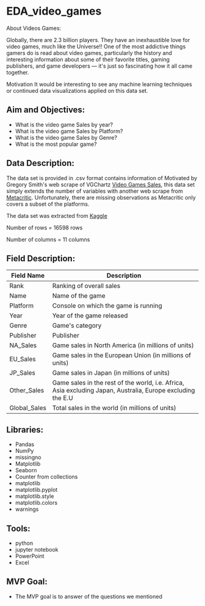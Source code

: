# EDA_video_games

About Videos Games:

Globally, there are 2.3 billion players. They have an inexhaustible love for video games, much like the Universe!! One of the most addictive things gamers do is read about video games, particularly the history and interesting information about some of their favorite titles, gaming publishers, and game developers — it's just so fascinating how it all came together.

Motivation
It would be interesting to see any machine learning techniques or continued data visualizations applied on this data set.


## Aim and Objectives:

* What is the video game Sales by year?
* What is the video game Sales by Platform?
* What is the video game Sales by Genre?
* What is the most popular game?

## Data Description:
The data set is provided in .csv format contains information of Motivated by Gregory Smith's web scrape of VGChartz [Video Games Sales](https://www.kaggle.com/gregorut/datasets), this data set simply extends the number of variables with another web scrape from [Metacritic](https://www.metacritic.com/browse/games/release-date/available). Unfortunately, there are missing observations as Metacritic only covers a subset of the platforms.

The data set was extracted from [Kaggle](https://www.kaggle.com/rush4ratio/video-game-sales-with-ratings/version/2)

 Number of rows = 16598 rows 

 Number of columns = 11 columns 

## Field Description:

| Field Name        | Description                                                                                                |
|-------------------|------------------------------------------------------------------------------------------------------------|
| Rank              |Ranking of overall sales                                                                                    |
| Name              | Name of the game                                                                                           |
| Platform          | Console on which the game is running                                                                       |
| Year              | Year of the game released                                                                                  |
| Genre             | Game's category                                                                                            |
| Publisher         | Publisher                                                                                                  |
| NA_Sales	         | Game sales in North America (in millions of units)                                                         |
| EU_Sales	         | Game sales in the European Union (in millions of units)                                                    |
| JP_Sales	         | Game sales in Japan (in millions of units)                                                                 |
| Other_Sales       | Game sales in the rest of the world, i.e. Africa, Asia excluding Japan, Australia, Europe excluding the E.U|
| Global_Sales      | Total sales in the world (in millions of units)                                                            |



## Libraries:

* Pandas
* NumPy
* missingno  
* Matplotlib
* Seaborn
* Counter from collections
* matplotlib
* matplotlib.pyplot
* matplotlib.style
* matplotlib.colors
* warnings

## Tools:

* python
* jupyter notebook
* PowerPoint
*  Excel

## MVP Goal:
* The MVP goal is to answer of the questions we mentioned

